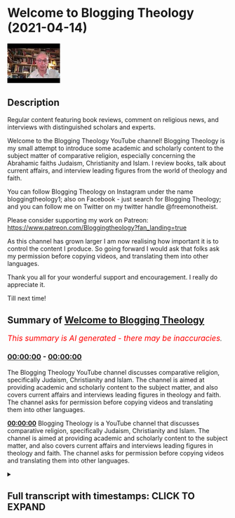 # Welcome to Blogging Theology (2021-04-14)

![alt Welcome to Blogging Theology](wlU3hDC1u1U.jpg "Welcome to Blogging Theology")

## Description

Regular content featuring book reviews, comment on religious news, and interviews with distinguished scholars and experts. 

Welcome to the Blogging Theology YouTube channel! Blogging Theology is my small attempt to introduce some academic and scholarly content to the subject matter of comparative religion, especially concerning the Abrahamic faiths Judaism, Christianity and Islam. I review books, talk about current affairs, and interview leading figures from the world of theology and faith.

You can follow Blogging Theology on Instagram under the name bloggingtheology1; also on Facebook - just search for Blogging Theology; and you can follow me on Twitter on my twitter handle @freemonotheist.

Please consider supporting my work on Patreon: https://www.patreon.com/Bloggingtheology?fan_landing=true

As this channel has grown larger I am now realising how important it is to control the content I produce. So going forward I would ask that folks ask my permission before copying videos, and translating them into other languages.

Thank you all for your wonderful support and encouragement. I really do appreciate it.

Till next time!

## Summary of [Welcome to Blogging Theology](https://www.youtube.com/watch?v=wlU3hDC1u1U)


*<span style="color:red; font-size:125%">This summary is AI generated - there may be inaccuracies</span>. [](/)*

### [00:00:00](https://www.youtube.com/watch?v=wlU3hDC1u1U&t=0) - [00:00:00](https://www.youtube.com/watch?v=wlU3hDC1u1U&t=0)

The Blogging Theology YouTube channel discusses comparative religion, specifically Judaism, Christianity and Islam. The channel is aimed at providing academic and scholarly content to the subject matter, and also covers current affairs and interviews leading figures in theology and faith. The channel asks for permission before copying videos and translating them into other languages.

**[00:00:00](https://www.youtube.com/watch?v=wlU3hDC1u1U&t=0)** Blogging Theology is a YouTube channel that discusses comparative religion, specifically Judaism, Christianity and Islam. The channel is aimed at providing academic and scholarly content to the subject matter, and also covers current affairs and interviews leading figures in theology and faith. The channel asks for permission before copying videos and translating them into other languages.

<details><summary><h2>Full transcript with timestamps: CLICK TO EXPAND</h2></summary>

[0:00:02](https://youtu.be/wlU3hDC1u1U?t=2) Welcome to Blogging Theology YouTube channel! 
Blogging Theology is my small attempt to introduce    
[0:00:08](https://youtu.be/wlU3hDC1u1U?t=8) some academic and scholarly content to 
the subject matter of comparative religion,    
[0:00:14](https://youtu.be/wlU3hDC1u1U?t=14) especially concerning the Abrahamic faiths 
Judaism, Christianity and Islam. I review books,    
[0:00:23](https://youtu.be/wlU3hDC1u1U?t=23) talk about current affairs, and interview 
leading figures from the world of theology    
[0:00:28](https://youtu.be/wlU3hDC1u1U?t=28) and faith. You can follow Blogging Theology on 
Instagram now under the name blogging theology1    
[0:00:36](https://youtu.be/wlU3hDC1u1U?t=36) (that's the number 1); also on Facebook, just 
search for 'Blogging Theology' and you can also    
[0:00:42](https://youtu.be/wlU3hDC1u1U?t=42) follow me on my Twitter handle '@freemonotheist'. As this channel has grown larger I am    
[0:00:50](https://youtu.be/wlU3hDC1u1U?t=50) now realising how important it is to control the content I produce so going forward I would ask    
[0:00:59](https://youtu.be/wlU3hDC1u1U?t=59) that folks *ask my permission* before copying videos 
and translating them into other languages. I am    
[0:01:08](https://youtu.be/wlU3hDC1u1U?t=68) doing my best to put video subtitles on all my 
videos, into about 30 major languages. Thank you    
[0:01:17](https://youtu.be/wlU3hDC1u1U?t=77) all for your wonderful support and encouragement. 
I really do appreciate it. Till next time!  

</details>
